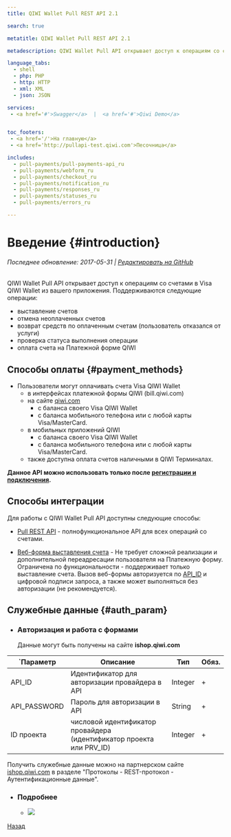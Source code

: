 ```yaml
---
title: QIWI Wallet Pull REST API 2.1

search: true

metatitle: QIWI Wallet Pull REST API 2.1

metadescription: QIWI Wallet Pull API открывает доступ к операциям со счетами в Visa QIWI Wallet из вашего приложения. Поддерживаются операции выставления и отмены счетов, возврата средств по счетам, а также проверки статуса выполнения операций.

language_tabs:
  - shell
  - php: PHP
  - http: HTTP
  - xml: XML 
  - json: JSON

services:
 - <a href='#'>Swagger</a>  |  <a href='#'>Qiwi Demo</a>


toc_footers:
 - <a href='/'>На главную</a>
 - <a href='http://pullapi-test.qiwi.com'>Песочница</a>

includes:
  - pull-payments/pull-payments-api_ru
  - pull-payments/webform_ru
  - pull-payments/checkout_ru
  - pull-payments/notification_ru
  - pull-payments/responses_ru
  - pull-payments/statuses_ru
  - pull-payments/errors_ru

---
```


# Введение {#introduction}

###### Последнее обновление: 2017-05-31 | [Редактировать на GitHub](https://github.com/QIWI-API/pull-payments-docs/blob/master/pull-payments_ru.html.md)

QIWI Wallet Pull API открывает доступ к операциям со счетами в Visa QIWI Wallet из вашего приложения. Поддерживаются следующие операции:

* выставление счетов
* отмена неоплаченных счетов
* возврат средств по оплаченным счетам (пользователь отказался от услуги)
* проверка статуса выполнения операции
* оплата счета на Платежной форме QIWI

## Способы оплаты {#payment_methods}

* Пользователи могут оплачивать счета Visa QIWI Wallet
  * в интерфейсах платежной формы QIWI (bill.qiwi.com)
  * на сайте [qiwi.com](#https://qiwi.com)
    * с баланса своего Visa QIWI Wallet
    * с баланса мобильного телефона или с любой карты Visa/MasterCard.
  * в мобильных приложений QIWI
    * с баланса своего Visa QIWI Wallet
    * с баланса мобильного телефона или с любой карты Visa/MasterCard.
  * также доступна оплата счетов наличными в QIWI Терминалах.

**Данное API можно использовать только после [регистрации и подключения](https://ishop.qiwi.com).**

## Способы интеграции

Для работы с QIWI Wallet Pull API доступны следующие способы:

* [Pull REST API](#pull-payments-api_ru) - полнофункциональное API для всех операций со счетами.

* [Веб-форма выставления счета](#webform_ru) - Не требует сложной реализации и дополнительной переадресации пользователя на Платежную форму. Ограничена по функциональности - поддерживает только выставление счета. Вызов веб-формы авторизуется по [API_ID](#auth_param) и цифровой подписи запроса, а также может выполняться без авторизации (не рекомендуется).

## Служебные данные {#auth_param}

<ul class="nestedList params">
    <li><h3>Авторизация и работа с формами</h3><span>Данные могут быть получены на сайте <strong>ishop.qiwi.com</strong></span>
    </li>
</ul>

`Параметр|Описание|Тип|Обяз.
 ---------|--------|---|------
 API_ID | Идентификатор для авторизации провайдера в API | Integer| +
 API_PASSWORD | Пароль для авторизации в API| String | +
 ID проекта | числовой идентификатор провайдера (идентификатор проекта или PRV_ID) | Integer | +



<aside class="notice">
Получить служебные данные можно на партнерском сайте <a href='http://ishop.qiwi.com'>ishop.qiwi.com</a> в разделе "Протоколы - REST-протокол - Аутентификационные данные".

<ul class="nestedList notice_image">
    <li><h3>Подробнее</h3>
        <ul>
             <li><img src="images/pull_rest_auth.png" /></li>
        </ul>
    </li>
</ul>

</aside>

<a href="#" onclick="history.back(); return false">Назад</a>
